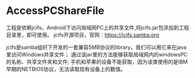 # AccessPCShareFile
工程是依赖jcifs，Android下访问局域网PC上的共享文件,将jcifs.jar包添加到工程目录里，即可使用。
jcifs开源项目，官网：https://jcifs.samba.org

jcifs是samba组织下开发的一套兼容SMB协议的library，我们可以用它来在java里访问Windows共享文件；
通过该jar里的方法能够获取局域网内的windowsPC的名称、共享文件夹和文件;
手机和苹果的设备不能获取，因为该类使用的是IBM早期的NETBIOS协议，无法读取现有设备上的数值。


